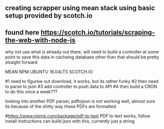 ## creating scrapper using mean stack using basic setup provided by scotch.io
## found here https://scotch.io/tutorials/scraping-the-web-with-node-js
why not use what is already out there, will need to build a controller at some point to save this data in cacheing database
other than that should be pretty straight forward

MEAN
NPM
UBUNTU 16.04LTS 
SCOTCH.IO

#1 need to figurew out download, it works, but its rather funky
#2 then need to parse to json
#3 add controller to push data to API
#4 then build a CRON to do this once a week???

looking into another PDF parser, pdftojson is not working well, almost sure its because of the shitty way these PDFs are formatted

#https://www.npmjs.com/package/pdf-to-text
PDF to text works, follow install instructions 
can build json with this, currently just a string